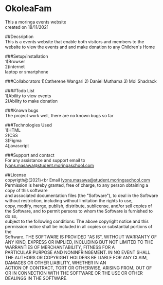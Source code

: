 # OkoleaFam
This a moringa events  website <br>
created on 18/11/2021

##Decsription<br>
This is a events website that enable both visitors  and members to the website to view the events and and make donation to any Children's Home

###Setup/installation<br>
1)Browser<br>
2)internet<br>
laptop or smartphone<br>

###Collaborators
1)Catherene Wangari
2) Daniel Muthama
3) Moi Shadrack

####Todo List<br>
1)Ability to view events<br>
2)Ability to make donation

###Known bugs<br>
The project work well, there are no known bugs so far<br>

###Technologies Used<br>
1)HTML<br>
2)CSS<br>
3)Figma<br>
4)javascript

###Support and contact<br>
For any assistance and support email to lyons.masawa@student.moringaschool.com

##License<br>
copyrigth@(2021)<br
 Email lyons.masawa@student.moringaschool.com Permission is hereby granted, free of charge, to any person obtaining a copy of this software <br>
and associated documentation files (the "Software"), to deal in the Software without restriction, including without limitation the rights to use,<br>
copy, modify, merge, publish, distribute, sublicense, and/or sell copies of the Software, and to permit persons to whom the Software is furnished to do so,<br>
subject to the following conditions: The above copyright notice and this permission notice shall be included in all copies or substantial portions of the<br> Software. 
THE SOFTWARE IS PROVIDED "AS IS", WITHOUT WARRANTY OF ANY KIND, EXPRESS OR IMPLIED, INCLUDING BUT NOT LIMITED TO THE WARRANTIES OF MERCHANTABILITY, FITNESS FOR A <br>
PARTICULAR PURPOSE AND NONINFRINGEMENT. IN NO EVENT SHALL THE AUTHORS OR COPYRIGHT HOLDERS BE LIABLE FOR ANY CLAIM, DAMAGES OR OTHER LIABILITY, WHETHER IN AN <br>
ACTION OF CONTRACT, TORT OR OTHERWISE, ARISING FROM, OUT OF OR IN CONNECTION WITH THE SOFTWARE OR THE USE OR OTHER DEALINGS IN THE SOFTWARE.
